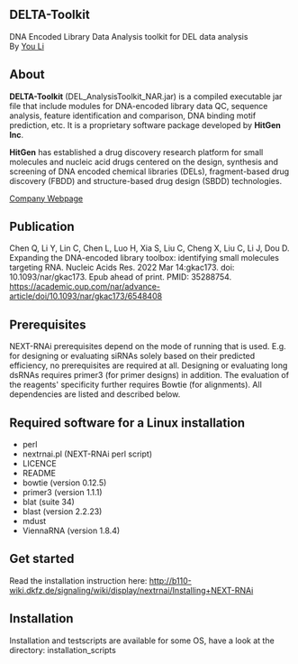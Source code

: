 ## DELTA-Toolkit
DNA Encoded Library Data Analysis toolkit for DEL data analysis \
By [You Li](https://www.linkedin.com/in/you-li-83a530aa/)


## About
**DELTA-Toolkit** (DEL_AnalysisToolkit_NAR.jar) is a compiled executable jar file that include modules for DNA-encoded library data QC, sequence analysis, feature identification and comparison, DNA binding motif prediction, etc. It is a proprietary software package developed by **HitGen lnc**. 

**HitGen** has established a drug discovery research platform for small molecules and nucleic acid drugs centered on the design, synthesis and screening of DNA encoded chemical libraries (DELs), fragment-based drug discovery (FBDD) and structure-based drug design (SBDD) technologies.

[Company Webpage](https://www.hitgen.com/en/)

## Publication 
Chen Q, Li Y, Lin C, Chen L, Luo H, Xia S, Liu C, Cheng X, Liu C, Li J, Dou D. Expanding the DNA-encoded library toolbox: identifying small molecules targeting RNA. Nucleic Acids Res. 2022 Mar 14:gkac173. doi: 10.1093/nar/gkac173. Epub ahead of print. PMID: 35288754. \
https://academic.oup.com/nar/advance-article/doi/10.1093/nar/gkac173/6548408

## Prerequisites
NEXT-RNAi prerequisites depend on the mode of running that is used. E.g. for designing or evaluating siRNAs solely based on their predicted efficiency, no prerequisites are required at all. Designing or evaluating long dsRNAs requires primer3 (for primer designs) in addition. The evaluation of the reagents' specificity further requires Bowtie (for alignments). All dependencies are listed and described below.

## Required software for a Linux installation
* perl
* nextrnai.pl (NEXT-RNAi perl script)
* LICENCE
* README
* bowtie (version 0.12.5)
* primer3 (version 1.1.1)
* blat (suite 34)
* blast (version 2.2.23)
* mdust
* ViennaRNA (version 1.8.4) 

## Get started
Read the installation instruction here: http://b110-wiki.dkfz.de/signaling/wiki/display/nextrnai/Installing+NEXT-RNAi

## Installation
Installation and testscripts are available for some OS, have a look at the directory: installation_scripts

